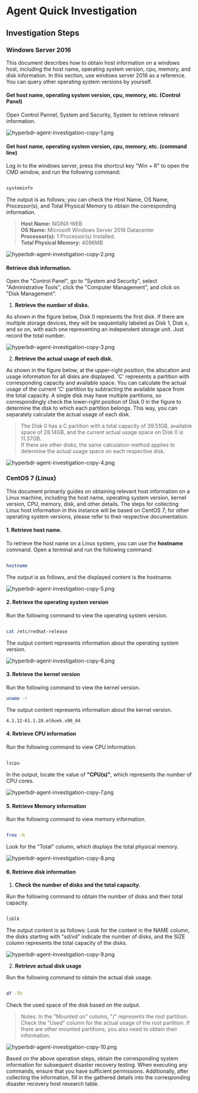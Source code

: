 # Agent Quick Investigation

## Investigation Steps

### Windows Server 2016

This document describes how to obtain host information on a windows host, including the host name, operating system version, cpu, memory, and disk information. In this section, use windows server 2016 as a reference. You can query other operating system versions by yourself.

#### Get host name, operating system version, cpu, memory, etc. (Control Panel)

Open Control Pannel, System and Security, System to retrieve relevant information.

![hyperbdr-agent-investigation-copy-1.png](./images/hyperbdr-agent-investigation-copy-1.png)

#### Get host name, operating system version, cpu, memory, etc. (command line)

Log in to the windows server, press the shortcut key "Win + R" to open the CMD window, and run the following command:

```powershell

systeminfo

```

The output is as follows; you can check the Host Name, OS Name, Processor(s), and Total Physical Memory to obtain the corresponding information.

> **Host Name:** NGINX-WEB  
> **OS Name:** Microsoft Windows Server 2016 Datacenter  
> **Processor(s):** 1 Processor(s) Installed.  
> **Total Physical Memory:** 4096MB

![hyperbdr-agent-investigation-copy-2.png](./images/hyperbdr-agent-investigation-copy-2.png)

#### Retrieve disk information.

Open the "Control Panel", go to "System and Security", select "Administrative Tools", click the "Computer Management", and click on "Disk Management".


1. **Retrieve the number of disks.**


As shown in the figure below, Disk 0 represents the first disk. If there are multiple storage devices, they will be sequentially labeled as Disk 1, Disk x, and so on, with each one representing an independent storage unit. Just record the total number.

![hyperbdr-agent-investigation-copy-3.png](./images/hyperbdr-agent-investigation-copy-3.png)


2. **Retrieve the actual usage of each disk.**


As shown in the figure below, at the upper-right position, the allocation and usage information for all disks are displayed. 'C' represents a partition with corresponding capacity and available space. You can calculate the actual usage of the current 'C' partition by subtracting the available space from the total capacity. A single disk may have multiple partitions, so correspondingly check the lower-right position of Disk 0 in the figure to determine the disk to which each partition belongs. This way, you can separately calculate the actual usage of each disk.

> The Disk 0 has a C partition with a total capacity of 39.51GB, available space of 28.14GB, and the current actual usage space on Disk 0 is 11.37GB.  
> If there are other disks, the same calculation method applies to determine the actual usage space on each respective disk.

![hyperbdr-agent-investigation-copy-4.png](./images/hyperbdr-agent-investigation-copy-4.png)

### CentOS 7 (Linux)

This document primarily guides on obtaining relevant host information on a Linux machine, including the host name, operating system version, kernel version, CPU, memory, disk, and other details. The steps for collecting Linux host information in this instance will be based on CentOS 7; for other operating system versions, please refer to their respective documentation.

#### 1. Retrieve host name.

To retrieve the host name on a Linux system, you can use the **hostname** command. Open a terminal and run the following command:

```bash

hostname

```

The output is as follows, and the displayed content is the hostname.

![hyperbdr-agent-investigation-copy-5.png](./images/hyperbdr-agent-investigation-copy-5.png)

#### 2. Retrieve the operating system version

Run the following command to view the operating system version.

```bash

cat /etc/redhat-release

```

The output content represents information about the operating system version.

![hyperbdr-agent-investigation-copy-6.png](./images/hyperbdr-agent-investigation-copy-6.png)

#### 3. Retrieve the kernel version

Run the following command to view the kernel version.

```bash
uname -r
```

The output content represents information about the kernel version.

```
4.1.12-61.1.28.el6uek.x86_64
```

#### 4. Retrieve CPU information

Run the following command to view CPU information.

```bash

lscpu

```

In the output, locate the value of **"CPU(s)"**, which represents the number of CPU cores.

![hyperbdr-agent-investigation-copy-7.png](./images/hyperbdr-agent-investigation-copy-7.png)

#### 5. Retrieve Memory information

Run the following command to view memory information.

```bash

free -h

```

Look for the "Total" column, which displays the total physical memory.

![hyperbdr-agent-investigation-copy-8.png](./images/hyperbdr-agent-investigation-copy-8.png)

#### 6. Retrieve disk information


1. **Check the number of disks and the total capacity.**


Run the following command to obtain the number of disks and their total capacity.

```bash

lsblk

```

The output content is as follows: Look for the content in the NAME column, the disks starting with "sd/vd" indicate the number of disks, and the SIZE column represents the total capacity of the disks.

![hyperbdr-agent-investigation-copy-9.png](./images/hyperbdr-agent-investigation-copy-9.png)


2. **Retrieve actual disk usage**


Run the following command to obtain the actual disk usage.

```bash

df -Th

```

Check the used space of the disk based on the output.

> Notes: In the "Mounted on" column, "/" represents the root partition. Check the "Used" column for the actual usage of the root partition. If there are other mounted partitions, you also need to obtain their information.

![hyperbdr-agent-investigation-copy-10.png](./images/hyperbdr-agent-investigation-copy-10.png)

Based on the above operation steps, obtain the corresponding system information for subsequent disaster recovery testing. When executing any commands, ensure that you have sufficient permissions. Additionally, after collecting the information, fill in the gathered details into the corresponding disaster recovery host research table.

